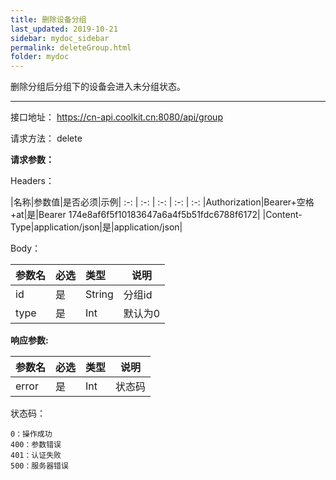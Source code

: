 ```yaml
---
title: 删除设备分组
last_updated: 2019-10-21
sidebar: mydoc_sidebar
permalink: deleteGroup.html
folder: mydoc
---
```


删除分组后分组下的设备会进入未分组状态。

---

接口地址： https://cn-api.coolkit.cn:8080/api/group

请求方法： delete

**请求参数：**

Headers：

|名称|参数值|是否必须|示例|
:-: | :-: | :-: | :-: | :-:
|Authorization|Bearer+空格+at|是|Bearer 174e8af6f5f10183647a6a4f5b51fdc6788f6172|
|Content-Type|application/json|是|application/json|

Body：

|参数名|必选|类型|说明|
|:----    |:---|:----- |-----   |
|id |是  |String | 分组id |
|type |是  |Int | 默认为0 |

**响应参数:**

|参数名|必选|类型|说明|
|:----    |:---|:----- |-----   |
|error |是  |Int | 状态码  |

状态码：

    0：操作成功
    400：参数错误
    401：认证失败
    500：服务器错误
